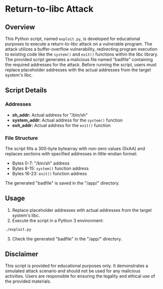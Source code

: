 # Return-to-libc Attack

## Overview

This Python script, named `exploit.py`, is developed for educational purposes to execute a return-to-libc attack on a vulnerable program. The attack utilizes a buffer-overflow vulnerability, redirecting program execution to existing code like the `system()` and `exit()` functions within the libc library. The provided script generates a malicious file named "badfile" containing the required addresses for the attack. Before running the script, users must replace placeholder addresses with the actual addresses from the target system's libc.

## Script Details

### Addresses

-   **sh_addr:** Actual address for "/bin/sh"
-   **system_addr:** Actual address for the `system()` function
-   **exit_addr:** Actual address for the `exit()` function

### File Structure

The script fills a 300-byte bytearray with non-zero values (0xAA) and replaces sections with specified addresses in little-endian format:

-   Bytes 0-7: "/bin/sh" address
-   Bytes 8-15: `system()` function address
-   Bytes 16-23: `exit()` function address

The generated "badfile" is saved in the "/app/" directory.

## Usage

1. Replace placeholder addresses with actual addresses from the target system's libc.
2. Execute the script in a Python 3 environment:

```bash
./exploit.py
```

3. Check the generated "badfile" in the "/app/" directory.

## Disclaimer

This script is provided for educational purposes only. It demonstrates a simulated attack scenario and should not be used for any malicious activities. Users are responsible for ensuring the legality and ethical use of the provided materials.
